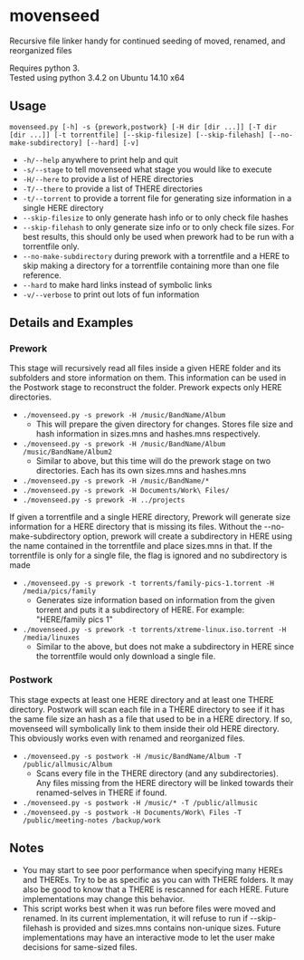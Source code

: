 # movenseed
Recursive file linker handy for continued seeding of moved, renamed, and reorganized files

Requires python 3.  
Tested using python 3.4.2 on Ubuntu 14.10 x64

## Usage

    movenseed.py [-h] -s {prework,postwork} [-H dir [dir ...]] [-T dir [dir ...]] [-t torrentfile] [--skip-filesize] [--skip-filehash] [--no-make-subdirectory] [--hard] [-v]

* `-h/--help` anywhere to print help and quit
* `-s/--stage` to tell movenseed what stage you would like to execute
* `-H/--here` to provide a list of HERE directories
* `-T/--there` to provide a list of THERE directories
* `-t/--torrent` to provide a torrent file for generating size information in a single HERE directory
* `--skip-filesize` to only generate hash info or to only check file hashes
* `--skip-filehash` to only generate size info or to only check file sizes. For best results, this should only be used when prework had to be run with a torrentfile only.
* `--no-make-subdirectory` during prework with a torrentfile and a HERE to skip making a directory for a torrentfile containing more than one file reference.
* `--hard` to make hard links instead of symbolic links
* `-v/--verbose` to print out lots of fun information

## Details and Examples

### Prework

This stage will recursively read all files inside a given HERE folder and its subfolders and store information on them. This information can be used in the Postwork stage to reconstruct the folder. Prework expects only HERE directories.

* `./movenseed.py -s prework -H /music/BandName/Album`
  * This will prepare the given directory for changes. Stores file size and hash information in sizes.mns and hashes.mns respectively.
* `./movenseed.py -s prework -H /music/BandName/Album /music/BandName/Album2`
  * Similar to above, but this time will do the prework stage on two directories. Each has its own sizes.mns and hashes.mns
* `./movenseed.py -s prework -H /music/BandName/*`
* `./movenseed.py -s prework -H Documents/Work\ Files/`
* `./movenseed.py -s prework -H ../projects`

If given a torrentfile and a single HERE directory, Prework will generate size information for a HERE directory that is missing its files. Without the --no-make-subdirectory option, prework will create a subdirectory in HERE using the name contained in the torrentfile and place sizes.mns in that. If the torrentfile is only for a single file, the flag is ignored and no subdirectory is made

* `./movenseed.py -s prework -t torrents/family-pics-1.torrent -H /media/pics/family`
    * Generates size information based on information from the given torrent and puts it a subdirectory of HERE. For example: "HERE/family pics 1"
 * `./movenseed.py -s prework -t torrents/xtreme-linux.iso.torrent -H /media/linuxes`
    * Similar to the above, but does not make a subdirectory in HERE since the torrentfile would only download a single file. 

### Postwork

This stage expects at least one HERE directory and at least one THERE directory. Postwork will scan each file in a THERE directory to see if it has the same file size an hash as a file that used to be in a HERE directory. If so, movenseed will symbolically link to them inside their old HERE directory. This obviously works even with renamed and reorganized files.

* `./movenseed.py -s postwork -H /music/BandName/Album -T /public/allmusic/Album`
  * Scans every file in the THERE directory (and any subdirectories). Any files missing from the HERE directory will be linked towards their renamed-selves in THERE if found.
* `./movenseed.py -s postwork -H /music/* -T /public/allmusic`
* `./movenseed.py -s postwork -H Documents/Work\ Files -T /public/meeting-notes /backup/work`

## Notes

* You may start to see poor performance when specifying many HEREs and THEREs. Try to be as specific as you can with THERE folders. It may also be good to know that a THERE is rescanned for each HERE. Future implementations may change this behavior.
* This script works best when it was run before files were moved and renamed. In its current implementation, it will refuse to run if --skip-filehash is provided and sizes.mns contains non-unique sizes. Future implementations may have an interactive mode to let the user make decisions for same-sized files.
